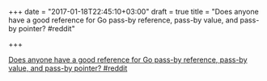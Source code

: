 +++
date = "2017-01-18T22:45:10+03:00"
draft = true
title = "Does anyone have a good reference for Go pass-by reference, pass-by value, and pass-by pointer?  #reddit"

+++

<p><a href="https://t.co/EQESvuoNpR">Does anyone have a good reference for Go pass-by reference, pass-by value, and pass-by pointer?  #reddit</a></p>
